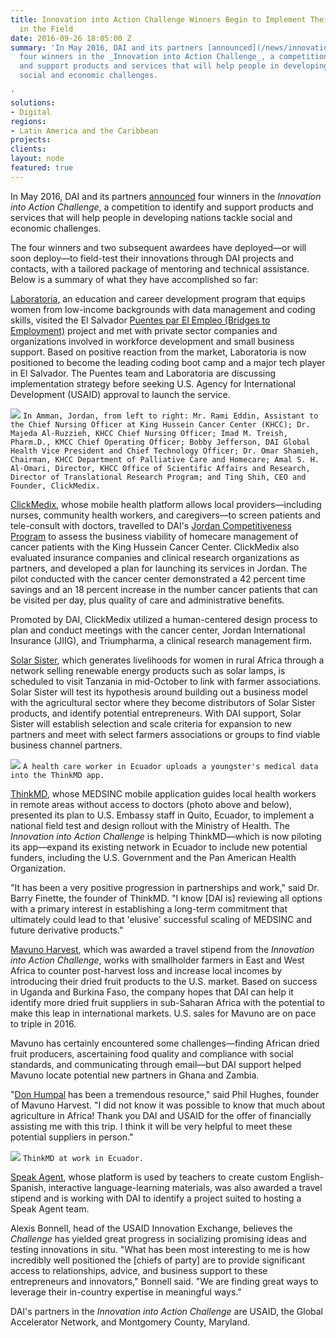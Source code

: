 ```yaml
---
title: Innovation into Action Challenge Winners Begin to Implement Their Solutions
  in the Field
date: 2016-09-26 18:05:00 Z
summary: 'In May 2016, DAI and its partners [announced](/news/innovation-action-challenge-winners-chosen)
  four winners in the _Innovation into Action Challenge_, a competition to identify
  and support products and services that will help people in developing nations tackle
  social and economic challenges.

'
solutions:
- Digital
regions:
- Latin America and the Caribbean
projects: 
clients: 
layout: node
featured: true
---
```


In May 2016, DAI and its partners [announced][1] four winners in the _Innovation into Action Challenge_, a competition to identify and support products and services that will help people in developing nations tackle social and economic challenges.

<!--more-->

The four winners and two subsequent awardees have deployed—or will soon deploy—to field-test their innovations through DAI projects and contacts, with a tailored package of mentoring and technical assistance. Below is a summary of what they have accomplished so far:

[Laboratoria][2], an education and career development program that equips women from low-income backgrounds with data management and coding skills, visited the El Salvador [Puentes par El Empleo (Bridges to Employment)][3] project and met with private sector companies and organizations involved in workforce development and small business support. Based on positive reaction from the market, Laboratoria is now positioned to become the leading coding boot camp and a major tech player in El Salvador. The Puentes team and Laboratoria are discussing implementation strategy before seeking U.S. Agency for International Development (USAID) approval to launch the service.

![][4]
`In Amman, Jordan, from left to right: Mr. Rami Eddin, Assistant to the Chief Nursing Officer at King Hussein Cancer Center (KHCC); Dr. Majeda Al-Ruzzieh, KHCC Chief Nursing Officer; Imad M. Treish, Pharm.D., KMCC Chief Operating Officer; Bobby Jefferson, DAI Global Health Vice President and Chief Technology Officer; Dr. Omar Shamieh, Chairman, KHCC Department of Palliative Care and Homecare; Amal S. H. Al-Omari, Director, KHCC Office of Scientific Affairs and Research, Director of Translational Research Program; and Ting Shih, CEO and Founder, ClickMedix.`

[ClickMedix][6], whose mobile health platform allows local providers—including nurses, community health workers, and caregivers—to screen patients and tele-consult with doctors, travelled to DAI's [Jordan Competitiveness Program][7] to assess the business viability of homecare management of cancer patients with the King Hussein Cancer Center. ClickMedix also evaluated insurance companies and clinical research organizations as partners, and developed a plan for launching its services in Jordan. The pilot conducted with the cancer center demonstrated a 42 percent time savings and an 18 percent increase in the number cancer patients that can be visited per day, plus quality of care and administrative benefits.

Promoted by DAI, ClickMedix utilized a human-centered design process to plan and conduct meetings with the cancer center, Jordan International Insurance (JIIG), and Triumpharma, a clinical research management firm.

[Solar Sister][8], which generates livelihoods for women in rural Africa through a network selling renewable energy products such as solar lamps, is scheduled to visit Tanzania in mid-October to link with farmer associations. Solar Sister will test its hypothesis around building out a business model with the agricultural sector where they become distributors of Solar Sister products, and identify potential entrepreneurs. With DAI support, Solar Sister will establish selection and scale criteria for expansion to new partners and meet with select farmers associations or groups to find viable business channel partners.

![][9]
`A health care worker in Ecuador uploads a youngster's medical data into the ThinkMD app.`

[ThinkMD][10], whose MEDSINC mobile application guides local health workers in remote areas without access to doctors (photo above and below), presented its plan to U.S. Embassy staff in Quito, Ecuador, to implement a national field test and design rollout with the Ministry of Health. The _Innovation into Action Challenge_ is helping ThinkMD—which is now piloting its app—expand its existing network in Ecuador to include new potential funders, including the U.S. Government and the Pan American Health Organization.

"It has been a very positive progression in partnerships and work," said Dr. Barry Finette, the founder of ThinkMD. "I know [DAI is] reviewing all options with a primary interest in establishing a long-term commitment that ultimately could lead to that 'elusive' successful scaling of MEDSINC and future derivative products."

[Mavuno Harvest][11], which was awarded a travel stipend from the _Innovation into Action Challenge_, works with smallholder farmers in East and West Africa to counter post-harvest loss and increase local incomes by introducing their dried fruit products to the U.S. market. Based on success in Uganda and Burkina Faso, the company hopes that DAI can help it identify more dried fruit suppliers in sub-Saharan Africa with the potential to make this leap in international markets. U.S. sales for Mavuno are on pace to triple in 2016.

Mavuno has certainly encountered some challenges—finding African dried fruit producers, ascertaining food quality and compliance with social standards, and communicating through email—but DAI support helped Mavuno locate potential new partners in Ghana and Zambia.

"[Don Humpal][12] has been a tremendous resource," said Phil Hughes, founder of Mavuno Harvest. "I did not know it was possible to know that much about agriculture in Africa! Thank you DAI and USAID for the offer of financially assisting me with this trip. I think it will be very helpful to meet these potential suppliers in person."

![][13]
`ThinkMD at work in Ecuador.`

[Speak Agent][14], whose platform is used by teachers to create custom English-Spanish, interactive language-learning materials, was also awarded a travel stipend and is working with DAI to identify a project suited to hosting a Speak Agent team.

Alexis Bonnell, head of the USAID Innovation Exchange, believes the _Challenge_ has yielded great progress in socializing promising ideas and testing innovations in situ. "What has been most interesting to me is how incredibly well positioned the [chiefs of party] are to provide significant access to relationships, advice, and business support to these entrepreneurs and innovators," Bonnell said. "We are finding great ways to leverage their in-country expertise in meaningful ways."

DAI's partners in the _Innovation into Action Challenge_ are USAID, the Global Accelerator Network, and Montgomery County, Maryland.

[1]: /news/innovation-action-challenge-winners-chosen
[2]: http://laboratoria.la/en
[3]: /our-work/projects/usaid-el-salvador-puentes-para-el-empleo-bridges-employment-project
[4]: /assets/images/news/DAI-News----Innov-update-Click-Medix.jpg
[5]: /who-we-are/our-team/bobby-jefferson
[6]: http://clickmedix.com/
[7]: /our-work/projects/jordan-competitiveness-program-jcp
[8]: https://www.solarsister.org/
[9]: /assets/images/news/DAI--News----Innov-pic-2.jpg
[10]: http://www.thinkmd.org/
[11]: https://mavuno-harvest.myshopify.com/
[12]: /who-we-are/our-team/don-humpal
[13]: /assets/images/news/DAI-News----Innov-update-pic-3.jpg
[14]: http://www.speakagent.com/
